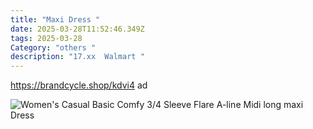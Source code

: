 ```yaml
---
title: "Maxi Dress "
date: 2025-03-28T11:52:46.349Z
tags: 2025-03-28
Category: "others "
description: "17.xx  Walmart "
---
```

https://brandcycle.shop/kdvi4  ad 

<!--StartFragment-->

![Women's Casual Basic Comfy 3/4 Sleeve Flare A-line Midi long maxi Dress](https://i5.walmartimages.com/seo/Women-s-Casual-Basic-Comfy-3-4-Sleeve-Flare-A-line-Midi-long-maxi-Dress_959c2c9d-1bab-466b-bc03-8ab46f586d37.4da1506ee43d49abafd85ff262ebbda5.jpeg?odnHeight=2000&odnWidth=2000&odnBg=FFFFFF)

<!--EndFragment-->